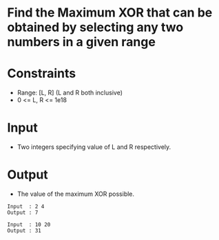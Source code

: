 # Find the Maximum XOR that can be obtained by selecting any two numbers in a given range

# Constraints

- Range: [L, R] (L and R both inclusive)
- 0 <= L, R <= 1e18

# Input

- Two integers specifying value of L and R respectively.

# Output

- The value of the maximum XOR possible.

```
Input  : 2 4
Output : 7

Input  : 10 20
Output : 31
```
